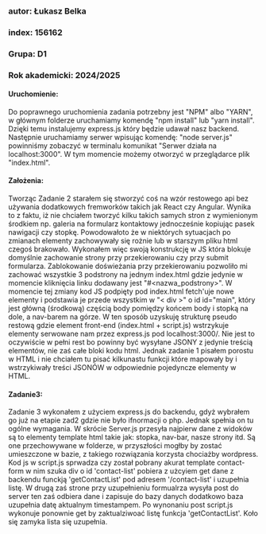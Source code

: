 ### autor: Łukasz Belka
### index: 156162
### Grupa: D1
### Rok akademicki: 2024/2025

#### Uruchomienie:
Do poprawnego uruchomienia zadania potrzebny jest "NPM" albo "YARN", w głównym folderze uruchamiamy komendę "npm install" lub
"yarn install". Dzięki temu instalujemy express.js który będzie udawał nasz backend. Następnie uruchamiamy serwer wpisując komendę: "node server.js" powinniśmy zobaczyć w terminalu komunikat "Serwer działa na localhost:3000". W tym momencie możemy otworzyć w przeglądarce plik "index.html".

#### Założenia:
Tworząc Zadanie 2 starałem się stworzyć coś na wzór restowego api bez używania dodatkowych fremworków takich jak React czy Angular. Wynika to z faktu, iż nie
chciałem tworzyć kilku takich samych stron z wymienionym środkiem np. galeria na formularz kontaktowy jednocześnie kopiując pasek nawigacji czy stopkę. Powodowałoto że w niektórych sytuacjach po zmianach elementy zachowywały się rożnie lub w starszym pliku html czegoś brakowało. Wykonałem więc swoją konstrukcję w JS która blokuje domyślnie zachowanie strony przy przekierowaniu czy przy submit formularza. Zablokowanie doświeżania przy przekierowaniu pozwoliło mi zachować wszystkie 3 podstrony na jednym index.html gdzie jedynie w momencie kliknięcia linku dodawany jest "#<nazwa_podstrony>". W momencie tej zmiany kod JS podpięty pod index.html fetch'uje nowe elementy i podstawia je przede wszystkim w "< div >" o id id="main", który jest główną (środkową) częścią body pomiędzy końcem body i stopką na dole, a nav-barem na górze. W ten sposób uzyskuję strukturę pseudo restową gdzie element front-end (index.html + script.js) wstrzykuje elementy serwowane nam przez express.js pod localhost:3000/<endpoint>. Nie jest to oczywiście w pełni rest bo powinny być wysyłane JSONY z jedynie treścią elementów, nie zaś całe bloki kodu html. Jednak zadanie 1 pisałem porostu w HTML i nie chciałem tu pisać kilkunastu funkcji które mapowały by i wstrzykiwały treści JSONÓW w odpowiednie pojedyncze elementy w HTML.

#### Zadanie3:
Zadanie 3 wykonałem z użyciem express.js do backendu, gdyż wybrałem go już na etapie zad2 gdzie nie było ifnormacji o php. Jednak spełnia on tu ogólne wymagania. 
W skrócie Server.js przesyła najpierw dane z widoków są to elementy template html takie jak: stopka, nav-bar, nasze strony itd. Są one przechowywane w folderze, w przyszłości mogłby by zostać umieszczone w bazie, z takiego rozwiązania korzysta chociażby wordpress. Kod js w script.js sprwadza czy został pobrany akurat template contact-form w nim szuka div o id 'contact-list' pobiera z użcyiem get dane z backendu funckją 'getContactList' pod adresem '/contact-list' i uzupełnia listę. W drugą zaś strone przy uzupełnieniu formualrza wysyła post do server ten zaś odbiera dane i zapisuje do bazy danych dodatkowo baza uzupełnia datę aktualnym timestampem. Po wynonaniu post script.js wykonuje ponownie get by zaktualziwoać listę funkcja 'getContactList'. Koło się zamyka lista się uzupełnia.